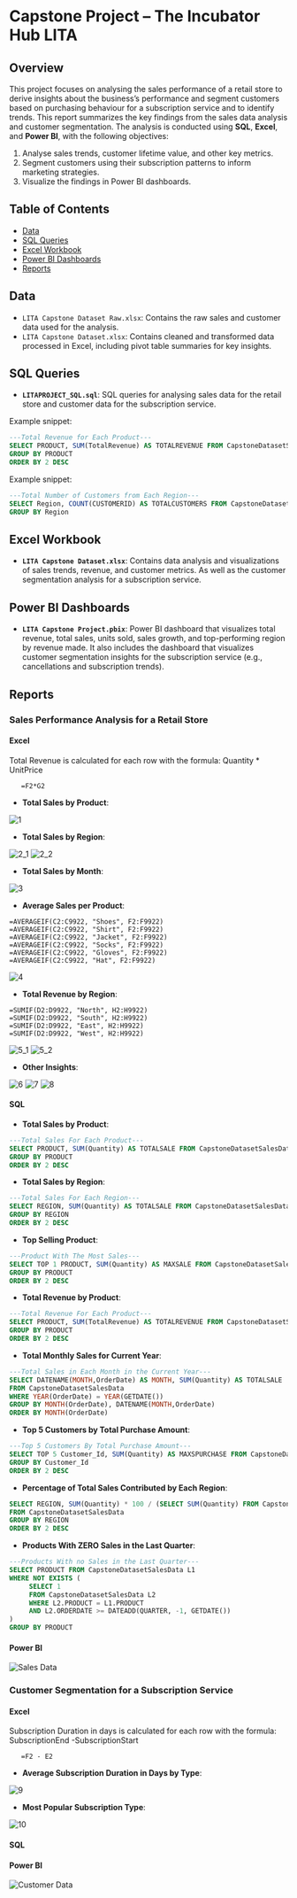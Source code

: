 # Capstone Project – The Incubator Hub LITA

## Overview
This project focuses on analysing the sales performance of a retail store to derive insights about the business’s performance and segment customers based on purchasing behaviour for a subscription service and to identify trends. This report summarizes the key findings from the sales data analysis and customer segmentation. The analysis is conducted using **SQL**, **Excel**, and **Power BI**, with the following objectives:
1. Analyse sales trends, customer lifetime value, and other key metrics.
2. Segment customers using their subscription patterns to inform marketing strategies.
3. Visualize the findings in Power BI dashboards.

## Table of Contents
- [Data](#data)
- [SQL Queries](#sql-queries)
- [Excel Workbook](#excel-workbook)
- [Power BI Dashboards](#power-bi-dashboards)
- [Reports](#reports)

## Data
- `LITA Capstone Dataset Raw.xlsx`: Contains the raw sales and customer data used for the analysis.
- `LITA Capstone Dataset.xlsx`: Contains cleaned and transformed data processed in Excel, including pivot table summaries for key insights.

## SQL Queries
- **`LITAPROJECT_SQL.sql`**: SQL queries for analysing sales data for the retail store and customer data for the subscription service.

Example snippet:
```sql
---Total Revenue for Each Product---
SELECT PRODUCT, SUM(TotalRevenue) AS TOTALREVENUE FROM CapstoneDatasetSalesData
GROUP BY PRODUCT
ORDER BY 2 DESC
```

Example snippet:
```sql
---Total Number of Customers from Each Region---
SELECT Region, COUNT(CUSTOMERID) AS TOTALCUSTOMERS FROM CapstoneDatasetCustomerData
GROUP BY Region
```

## Excel Workbook
- **`LITA Capstone Dataset.xlsx`**: Contains data analysis and visualizations of sales trends, revenue, and customer metrics. As well as the customer segmentation analysis for a subscription service.

## Power BI Dashboards
- **`LITA Capstone Project.pbix`**: Power BI dashboard that visualizes total revenue, total sales, units sold, sales growth, and top-performing region by revenue made. It also includes the dashboard that visualizes customer segmentation insights for the subscription service (e.g., cancellations and subscription trends).

## Reports

### Sales Performance Analysis for a Retail Store

#### Excel 
Total Revenue is calculated for each row with the formula: Quantity * UnitPrice
```excel
   =F2*G2
```
- **Total Sales by Product**:

![1](1.png)
- **Total Sales by Region**:

![2_1](2_1.png)   ![2_2](2_2.png)
- **Total Sales by Month**:

![3](3.png)
- **Average Sales per Product**:
```excel
=AVERAGEIF(C2:C9922, "Shoes", F2:F9922)
=AVERAGEIF(C2:C9922, "Shirt", F2:F9922)
=AVERAGEIF(C2:C9922, "Jacket", F2:F9922)
=AVERAGEIF(C2:C9922, "Socks", F2:F9922)
=AVERAGEIF(C2:C9922, "Gloves", F2:F9922)
=AVERAGEIF(C2:C9922, "Hat", F2:F9922)
```

![4](4.png)
- **Total Revenue by Region**:
```excel
=SUMIF(D2:D9922, "North", H2:H9922)
=SUMIF(D2:D9922, "South", H2:H9922)
=SUMIF(D2:D9922, "East", H2:H9922)
=SUMIF(D2:D9922, "West", H2:H9922)
```

![5_1](5_1.png)  ![5_2](5_2.png)
- **Other Insights**:

![6](6.png)  ![7](7.png)  ![8](8.png)
#### SQL
- **Total Sales by Product**:
```sql
---Total Sales For Each Product---
SELECT PRODUCT, SUM(Quantity) AS TOTALSALE FROM CapstoneDatasetSalesData
GROUP BY PRODUCT
ORDER BY 2 DESC
```
- **Total Sales by Region**:
```sql
---Total Sales For Each Region---
SELECT REGION, SUM(Quantity) AS TOTALSALE FROM CapstoneDatasetSalesData
GROUP BY REGION
ORDER BY 2 DESC
```
- **Top Selling Product**:
```sql
---Product With The Most Sales---
SELECT TOP 1 PRODUCT, SUM(Quantity) AS MAXSALE FROM CapstoneDatasetSalesData
GROUP BY PRODUCT
ORDER BY 2 DESC
```
- **Total Revenue by Product**:
```sql
---Total Revenue For Each Product---
SELECT PRODUCT, SUM(TotalRevenue) AS TOTALREVENUE FROM CapstoneDatasetSalesData
GROUP BY PRODUCT
ORDER BY 2 DESC
```
- **Total Monthly Sales for Current Year**:
```sql
---Total Sales in Each Month in the Current Year---
SELECT DATENAME(MONTH,OrderDate) AS MONTH, SUM(Quantity) AS TOTALSALE
FROM CapstoneDatasetSalesData
WHERE YEAR(OrderDate) = YEAR(GETDATE())
GROUP BY MONTH(OrderDate), DATENAME(MONTH,OrderDate)
ORDER BY MONTH(OrderDate)
```
- **Top 5 Customers by Total Purchase Amount**:
```sql
---Top 5 Customers By Total Purchase Amount---
SELECT TOP 5 Customer_Id, SUM(Quantity) AS MAXSPURCHASE FROM CapstoneDatasetSalesData
GROUP BY Customer_Id
ORDER BY 2 DESC
```
- **Percentage of Total Sales Contributed by Each Region**:
```sql
SELECT REGION, SUM(Quantity) * 100 / (SELECT SUM(Quantity) FROM CapstoneDatasetSalesData) AS PERCENTAGEOFTOTALSALE
FROM CapstoneDatasetSalesData
GROUP BY REGION
ORDER BY 2 DESC
```
- **Products With ZERO Sales in the Last Quarter**:
```sql
---Products With no Sales in the Last Quarter---
SELECT PRODUCT FROM CapstoneDatasetSalesData L1
WHERE NOT EXISTS (
     SELECT 1
	 FROM CapstoneDatasetSalesData L2
	 WHERE L2.PRODUCT = L1.PRODUCT
	 AND L2.ORDERDATE >= DATEADD(QUARTER, -1, GETDATE())
)
GROUP BY PRODUCT
```
#### Power BI
![Sales Data](SalesData.png)

### Customer Segmentation for a Subscription Service

#### Excel
Subscription Duration in days is calculated for each row with the formula: SubscriptionEnd -SubscriptionStart
```excel
   =F2 - E2
```
- **Average Subscription Duration in Days by Type**:

![9](9.png)
- **Most Popular Subscription Type**:

![10](10.png)

#### SQL
#### Power BI
![Customer Data](CustomerData.png)
